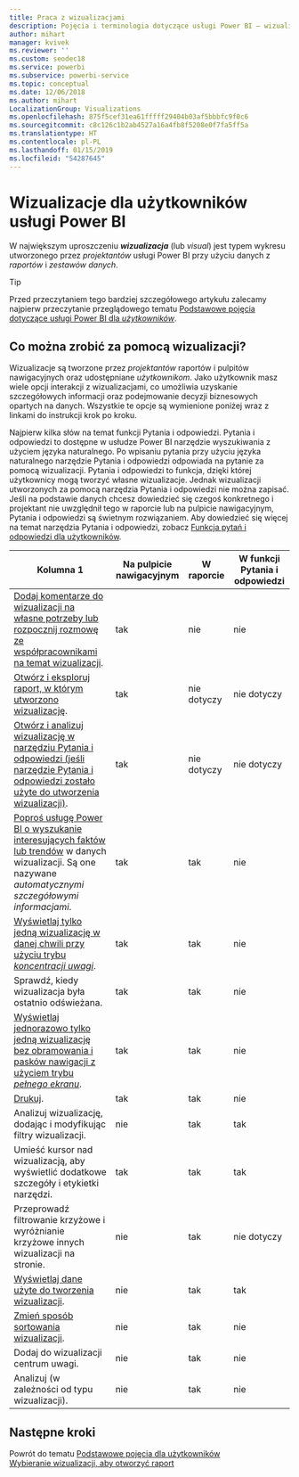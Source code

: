 ```yaml
---
title: Praca z wizualizacjami
description: Pojęcia i terminologia dotyczące usługi Power BI — wizualizacje. Co to jest wizualizacja usługi Power BI.
author: mihart
manager: kvivek
ms.reviewer: ''
ms.custom: seodec18
ms.service: powerbi
ms.subservice: powerbi-service
ms.topic: conceptual
ms.date: 12/06/2018
ms.author: mihart
LocalizationGroup: Visualizations
ms.openlocfilehash: 875f5cef31ea61fffff29404b03af5bbbfc9f0c6
ms.sourcegitcommit: c8c126c1b2ab4527a16a4fb8f5208e0f7fa5ff5a
ms.translationtype: HT
ms.contentlocale: pl-PL
ms.lasthandoff: 01/15/2019
ms.locfileid: "54287645"
---
```

# <a name="visualizations-for-power-bi-consumers"></a>Wizualizacje dla **użytkowników** usługi Power BI

W największym uproszczeniu ***wizualizacja*** (lub *visual*) jest typem wykresu utworzonego przez *projektantów* usługi Power BI przy użyciu danych z *raportów* i *zestawów danych*. 

> [!TIP]
> Przed przeczytaniem tego bardziej szczegółowego artykułu zalecamy najpierw przeczytanie przeglądowego tematu [Podstawowe pojęcia dotyczące usługi Power BI dla  *użytkowników*](end-user-basic-concepts.md).

## <a name="what-can-i-do-with-visualizations"></a>Co można zrobić za pomocą wizualizacji?

Wizualizacje są tworzone przez *projektantów* raportów i pulpitów nawigacyjnych oraz udostępniane *użytkownikom*. Jako użytkownik masz wiele opcji interakcji z wizualizacjami, co umożliwia uzyskanie szczegółowych informacji oraz podejmowanie decyzji biznesowych opartych na danych. Wszystkie te opcje są wymienione poniżej wraz z linkami do instrukcji krok po kroku.

Najpierw kilka słów na temat funkcji Pytania i odpowiedzi. Pytania i odpowiedzi to dostępne w usłudze Power BI narzędzie wyszukiwania z użyciem języka naturalnego. Po wpisaniu pytania przy użyciu języka naturalnego narzędzie Pytania i odpowiedzi odpowiada na pytanie za pomocą wizualizacji. Pytania i odpowiedzi to funkcja, dzięki której użytkownicy mogą tworzyć własne wizualizacje. Jednak wizualizacji utworzonych za pomocą narzędzia Pytania i odpowiedzi nie można zapisać. Jeśli na podstawie danych chcesz dowiedzieć się czegoś konkretnego i projektant nie uwzględnił tego w raporcie lub na pulpicie nawigacyjnym, Pytania i odpowiedzi są świetnym rozwiązaniem. Aby dowiedzieć się więcej na temat narzędzia Pytania i odpowiedzi, zobacz [Funkcja pytań i odpowiedzi dla użytkowników](end-user-q-and-a.md).



|Kolumna 1  |Na pulpicie nawigacyjnym  |W raporcie  | W funkcji Pytania i odpowiedzi
|---------|---------|---------|--------|
|[Dodaj komentarze do wizualizacji na własne potrzeby lub rozpocznij rozmowę ze współpracownikami na temat wizualizacji](end-user-comment.md).     |  tak       |   nie      |  nie  |
|[Otwórz i eksploruj raport, w którym utworzono wizualizację](end-user-tiles.md).     |    tak     |   nie dotyczy      |  nie dotyczy |
|[Otwórz i analizuj wizualizację w narzędziu Pytania i odpowiedzi (jeśli narzędzie Pytania i odpowiedzi zostało użyte do utworzenia wizualizacji)](end-user-q-and-a.md).     |   tak      |   nie dotyczy      |  nie dotyczy  |
|[Poproś usługę Power BI o wyszukanie interesujących faktów lub trendów](end-user-insights.md) w danych wizualizacji.  Są one nazywane *automatycznymi szczegółowymi informacjami*.     |    tak     |   tak      | nie   |
|[Wyświetlaj tylko jedną wizualizację w danej chwili przy użyciu trybu *koncentracji uwagi*](end-user-focus.md).     | tak        |   tak      | nie  |
|Sprawdź, kiedy wizualizacja była ostatnio odświeżana.     |  tak       |    tak     | nie  |
|[Wyświetlaj jednorazowo tylko jedną wizualizację bez obramowania i pasków nawigacji z użyciem trybu *pełnego ekranu*](end-user-focus.md).     |   tak      |  tak       | nie  |
|[Drukuj](end-user-print.md).     |  tak       |   tak      | nie  |
|Analizuj wizualizację, dodając i modyfikując filtry wizualizacji.     |    nie     |   tak      | tak  |
|Umieść kursor nad wizualizacją, aby wyświetlić dodatkowe szczegóły i etykietki narzędzi.     |    tak     |   tak      | tak  |
|Przeprowadź filtrowanie krzyżowe i wyróżnianie krzyżowe innych wizualizacji na stronie.     |   nie      |   tak      | nie dotyczy  |
|[Wyświetlaj dane użyte do tworzenia wizualizacji](end-user-show-data.md).     |  nie       |   tak      | tak  |
| [Zmień sposób sortowania wizualizacji](end-user-search-sort.md). | nie  | tak  | nie  |
| Dodaj do wizualizacji centrum uwagi. | nie  | tak  |  nie |
| Analizuj (w zależności od typu wizualizacji). | nie  | tak  | nie  |

## <a name="next-steps"></a>Następne kroki
Powrót do tematu [Podstawowe pojęcia dla użytkowników](end-user-basic-concepts.md)    
[Wybieranie wizualizacji, aby otworzyć raport](end-user-report-open.md)